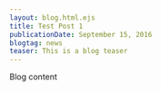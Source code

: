 ```yaml
---
layout: blog.html.ejs
title: Test Post 1
publicationDate: September 15, 2016
blogtag: news
teaser: This is a blog teaser
---
```


Blog content